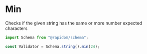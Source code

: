 # Min

Checks if the given string has the same or more number expected characters

```typescript
import Schema from "@rapidom/schema";

const Validator = Schema.string().min(24);
```

